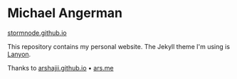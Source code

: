 Michael Angerman
============================================

[stormnode.github.io](http://stormnode.github.io)

This repository contains my personal website.
The Jekyll theme I'm using is [Lanyon](http://lanyon.getpoole.com).

Thanks to
[arshajii.github.io](http://arshajii.github.io) • [ars.me](http://ars.me)
